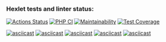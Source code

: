 ### Hexlet tests and linter status:
[![Actions Status](https://github.com/mkolotovich/php-project-48/actions/workflows/hexlet-check.yml/badge.svg)](https://github.com/mkolotovich/php-project-48/actions)
[![PHP CI](https://github.com/mkolotovich/php-project-48/actions/workflows/workflow.yml/badge.svg)](https://github.com/mkolotovich/php-project-48/actions/workflows/workflow.yml)
[![Maintainability](https://api.codeclimate.com/v1/badges/dde09a7d52b5a358a21b/maintainability)](https://codeclimate.com/github/mkolotovich/php-project-48/maintainability)
[![Test Coverage](https://api.codeclimate.com/v1/badges/dde09a7d52b5a358a21b/test_coverage)](https://codeclimate.com/github/mkolotovich/php-project-48/test_coverage)

[![asciicast](https://asciinema.org/a/e0KNn5H2FhBw1eytvzERYTIv6.svg)](https://asciinema.org/a/e0KNn5H2FhBw1eytvzERYTIv6)
[![asciicast](https://asciinema.org/a/c1JWMBXHjJw81eSUeJsDsaUaT.svg)](https://asciinema.org/a/c1JWMBXHjJw81eSUeJsDsaUaT)
[![asciicast](https://asciinema.org/a/B8FyWTxxt6hVCBpHONg8tDmvz.svg)](https://asciinema.org/a/B8FyWTxxt6hVCBpHONg8tDmvz)
[![asciicast](https://asciinema.org/a/PSBEKSr4Ns8MdOhs1DowdDDuN.svg)](https://asciinema.org/a/PSBEKSr4Ns8MdOhs1DowdDDuN)
[![asciicast](https://asciinema.org/a/qU9Un8J4vOJ80FKecRtPwzMTX.svg)](https://asciinema.org/a/qU9Un8J4vOJ80FKecRtPwzMTX)